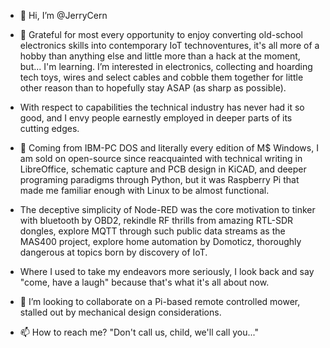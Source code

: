 - 👋 Hi, I’m @JerryCern

- 👀 Grateful for most every opportunity to enjoy converting old-school electronics skills into contemporary IoT technoventures, it's all more of a hobby than anything else and little more than a hack at the moment, but... I'm learning. I’m interested in electronics, collecting and hoarding tech toys, wires and select cables and  cobble them together for little other reason than to hopefully stay ASAP (as sharp as possible). 
- With respect to capabilities the technical industry has never had it so good, and I envy people earnestly employed in deeper parts of its cutting edges.
- 🌱 Coming from IBM-PC DOS and literally every edition of M$ Windows, I am sold on open-source since reacquainted with technical writing in LibreOffice, schematic capture and PCB design in KiCAD, and deeper programing paradigms through Python, but it was Raspberry Pi that made me familiar enough with Linux to be almost functional.
- The deceptive simplicity of Node-RED was the core motivation to tinker with bluetooth by OBD2, rekindle RF thrills from amazing RTL-SDR dongles, explore MQTT through such public data streams as the MAS400 project, explore home automation by Domoticz, thoroughly dangerous at topics born by discovery of IoT. 
- Where I used to take my endeavors more seriously, I look back and say "come, have a laugh" because that's what it's all about now. 
- 💞️ I’m looking to collaborate on a Pi-based remote controlled mower, stalled out by mechanical design considerations.
- 📫 How to reach me? "Don't call us, child, we'll call you..."
<!---
JerryCern/JerryCern is a ✨ special ✨ repository because its `README.md` (this file) appears on your GitHub profile.
You can click the Preview link to take a look at your changes.
--->
